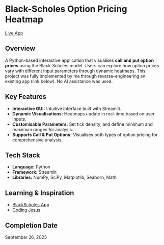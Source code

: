 # Black-Scholes Option Pricing Heatmap

[Live App](https://blackscholesheatmap.streamlit.app/)

## Overview
A Python-based interactive application that visualises **call and put option prices** using the Black-Scholes model. Users can explore how option prices vary with different input parameters through dynamic heatmaps. 
This project was fully implemented by me through reverse-engineering an existing app (link below). No AI assistance was used.

## Key Features
- **Interactive GUI:** Intuitive interface built with Streamlit.  
- **Dynamic Visualisations:** Heatmaps update in real-time based on user inputs.  
- **Customisable Parameters:** Set tick density, and define minimum and maximum ranges for analysis.  
- **Supports Call & Put Options:** Visualises both types of option pricing for comprehensive analysis.

## Tech Stack
- **Language:** Python  
- **Framework:** Streamlit  
- **Libraries:** NumPy, SciPy, Matplotlib, Seaborn, Math  

## Learning & Inspiration
- [BlackScholes App](https://blackschole.streamlit.app/)  
- [Coding Jesus](https://www.youtube.com/watch?v=lY-NP4X455U)

## Completion Date
September 26, 2025
